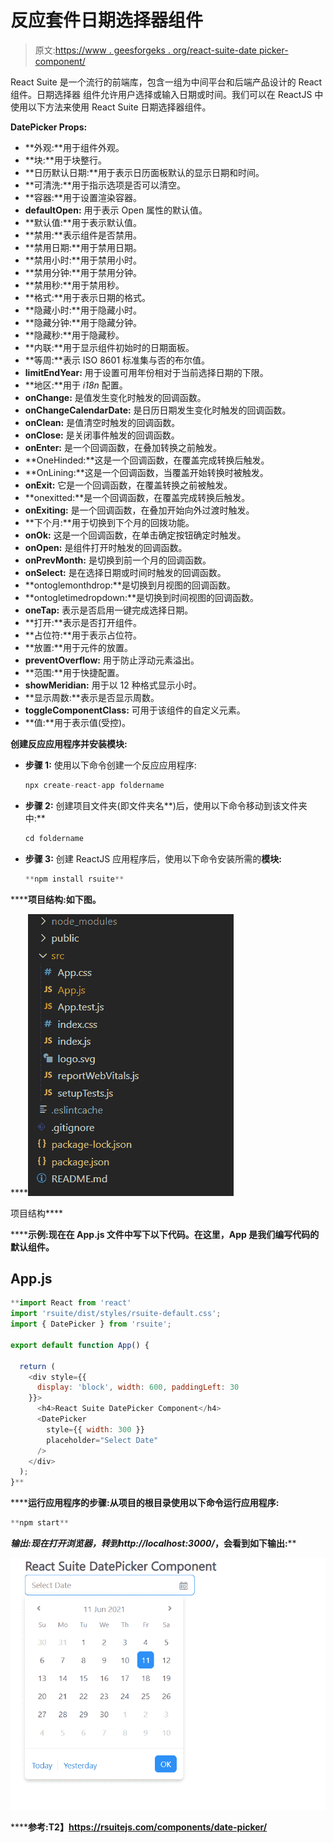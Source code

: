 # 反应套件日期选择器组件

> 原文:[https://www . geesforgeks . org/react-suite-date picker-component/](https://www.geeksforgeeks.org/react-suite-datepicker-component/)

React Suite 是一个流行的前端库，包含一组为中间平台和后端产品设计的 React 组件。日期选择器  组件允许用户选择或输入日期或时间。我们可以在 ReactJS 中使用以下方法来使用 React Suite 日期选择器组件。

**DatePicker Props:**

*   **外观:**用于组件外观。
*   **块:**用于块整行。
*   **日历默认日期:**用于表示日历面板默认的显示日期和时间。
*   **可清洗:**用于指示选项是否可以清空。
*   **容器:**用于设置渲染容器。
*   **defaultOpen:** 用于表示 Open 属性的默认值。
*   **默认值:**用于表示默认值。
*   **禁用:**表示组件是否禁用。
*   **禁用日期:**用于禁用日期。
*   **禁用小时:**用于禁用小时。
*   **禁用分钟:**用于禁用分钟。
*   **禁用秒:**用于禁用秒。
*   **格式:**用于表示日期的格式。
*   **隐藏小时:**用于隐藏小时。
*   **隐藏分钟:**用于隐藏分钟。
*   **隐藏秒:**用于隐藏秒。
*   **内联:**用于显示组件初始时的日期面板。
*   **等周:**表示 ISO 8601 标准集与否的布尔值。
*   **limitEndYear:** 用于设置可用年份相对于当前选择日期的下限。
*   **地区:**用于 *i18n* 配置。
*   **onChange:** 是值发生变化时触发的回调函数。
*   **onChangeCalendarDate:** 是日历日期发生变化时触发的回调函数。
*   **onClean:** 是值清空时触发的回调函数。
*   **onClose:** 是关闭事件触发的回调函数。
*   **onEnter:** 是一个回调函数，在叠加转换之前触发。
*   **OneHinded:**这是一个回调函数，在覆盖完成转换后触发。
*   **OnLining:**这是一个回调函数，当覆盖开始转换时被触发。
*   **onExit:** 它是一个回调函数，在覆盖转换之前被触发。
*   **onexitted:**是一个回调函数，在覆盖完成转换后触发。
*   **onExiting:** 是一个回调函数，在叠加开始向外过渡时触发。
*   **下个月:**用于切换到下个月的回拨功能。
*   **onOk:** 这是一个回调函数，在单击确定按钮确定时触发。
*   **onOpen:** 是组件打开时触发的回调函数。
*   **onPrevMonth:** 是切换到前一个月的回调函数。
*   **onSelect:** 是在选择日期或时间时触发的回调函数。
*   **ontoglemonthdrop:**是切换到月视图的回调函数。
*   **ontogletimedropdown:**是切换到时间视图的回调函数。
*   **oneTap:** 表示是否启用一键完成选择日期。
*   **打开:**表示是否打开组件。
*   **占位符:**用于表示占位符。
*   **放置:**用于元件的放置。
*   **preventOverflow:** 用于防止浮动元素溢出。
*   **范围:**用于快捷配置。
*   **showMeridian:** 用于以 12 种格式显示小时。
*   **显示周数:**表示是否显示周数。
*   **toggleComponentClass:** 可用于该组件的自定义元素。
*   **值:**用于表示值(受控)。

**创建反应应用程序并安装模块:**

*   **步骤 1:** 使用以下命令创建一个反应应用程序:

    ```jsx
    npx create-react-app foldername
    ```

*   **步骤 2:** 创建项目文件夹(即文件夹名**)后，使用以下命令移动到该文件夹中:**

    ```jsx
    cd foldername
    ```

*   **步骤 3:** 创建 ReactJS 应用程序后，使用以下命令安装所需的****模块:****

    ```jsx
    **npm install rsuite**
    ```

******项目结构:**如下图。****

****![](img/f04ae0d8b722a9fff0bd9bd138b29c23.png)

项目结构**** 

******示例:**现在在 **App.js** 文件中写下以下代码。在这里，App 是我们编写代码的默认组件。****

## ****App.js****

```jsx
**import React from 'react'
import 'rsuite/dist/styles/rsuite-default.css';
import { DatePicker } from 'rsuite';

export default function App() {

  return (
    <div style={{
      display: 'block', width: 600, paddingLeft: 30
    }}>
      <h4>React Suite DatePicker Component</h4>
      <DatePicker
        style={{ width: 300 }}
        placeholder="Select Date"
      />
    </div>
  );
}**
```

******运行应用程序的步骤:**从项目的根目录使用以下命令运行应用程序:****

```jsx
**npm start**
```

******输出:**现在打开浏览器，转到***http://localhost:3000/***，会看到如下输出:****

****![](img/d3149cef167ff33f394102dde9ff332e.png)****

******参考:**T2】https://rsuitejs.com/components/date-picker/****